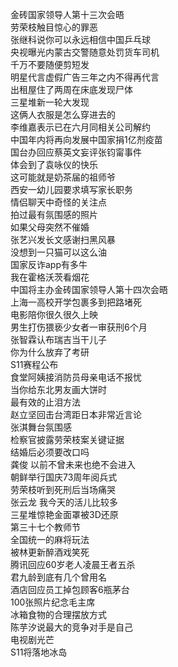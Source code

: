 金砖国家领导人第十三次会晤  
劳荣枝触目惊心的罪恶  
张继科说你可以永远相信中国乒乓球  
央视曝光内蒙古交警随意处罚货车司机  
千万不要随便剪短发  
明星代言虚假广告三年之内不得再代言  
出租屋住了两周在床底发现尸体  
三星堆新一轮大发现  
这俩人衣服是怎么穿进去的  
李维嘉表示已在六月同相关公司解约  
中国年内将再向发展中国家捐1亿剂疫苗  
国台办回应蔡英文妄评张钧甯事件  
体会到了袁咏仪的快乐  
这可能就是奶茶届的祖师爷  
西安一幼儿园要求填写家长职务  
情侣聊天中奇怪的关注点  
拍过最有氛围感的照片  
如果父母突然不催婚  
张艺兴发长文感谢扫黑风暴  
没想到一只猫可以这么油  
国家反诈app有多牛  
我在霍格沃茨看烟花  
中国将主办金砖国家领导人第十四次会晤  
上海一高校开学包裹多到把路堵死  
电影陪你很久很久上映  
男生打伤猥亵少女者一审获刑6个月  
张智霖认布瑞吉当干儿子  
你为什么放弃了考研  
S11赛程公布  
食堂阿姨接消防员母亲电话不报忧  
当你给东北男友画大饼时  
最有效的止泪方法  
赵立坚回击台湾距日本非常近言论  
张淇舞台氛围感  
检察官披露劳荣枝案关键证据  
结婚后必须要改口吗  
龚俊 以前不曾未来也绝不会进入  
朝鲜举行国庆73周年阅兵式  
劳荣枝听到死刑后当场痛哭  
张云龙 我今天的活儿比较多  
三星堆惊艳金面罩被3D还原  
第三十七个教师节  
全国统一的麻将玩法  
被林更新醉酒戏笑死  
腾讯回应60岁老人凌晨王者五杀  
君九龄到底有几个曾用名  
酒店回应员工掉包顾客6瓶茅台  
100张照片纪念毛主席  
冰箱食物的合理摆放方式  
陈芋汐说最大的竞争对手是自己  
电视剧光芒  
S11将落地冰岛  
